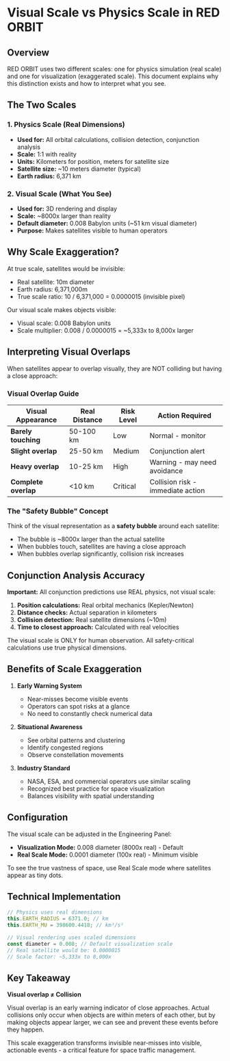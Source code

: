 # Visual Scale vs Physics Scale in RED ORBIT

## Overview
RED ORBIT uses two different scales: one for physics simulation (real scale) and one for visualization (exaggerated scale). This document explains why this distinction exists and how to interpret what you see.

## The Two Scales

### 1. Physics Scale (Real Dimensions)
- **Used for:** All orbital calculations, collision detection, conjunction analysis
- **Scale:** 1:1 with reality
- **Units:** Kilometers for position, meters for satellite size
- **Satellite size:** ~10 meters diameter (typical)
- **Earth radius:** 6,371 km

### 2. Visual Scale (What You See)
- **Used for:** 3D rendering and display
- **Scale:** ~8000x larger than reality
- **Default diameter:** 0.008 Babylon units (~51 km visual diameter)
- **Purpose:** Makes satellites visible to human operators

## Why Scale Exaggeration?

At true scale, satellites would be invisible:
- Real satellite: 10m diameter
- Earth radius: 6,371,000m
- True scale ratio: 10 / 6,371,000 = 0.0000015 (invisible pixel)

Our visual scale makes objects visible:
- Visual scale: 0.008 Babylon units
- Scale multiplier: 0.008 / 0.0000015 = ~5,333x to 8,000x larger

## Interpreting Visual Overlaps

When satellites appear to overlap visually, they are NOT colliding but having a close approach:

### Visual Overlap Guide

| Visual Appearance | Real Distance | Risk Level | Action Required |
|------------------|---------------|------------|-----------------|
| **Barely touching** | 50-100 km | Low | Normal - monitor |
| **Slight overlap** | 25-50 km | Medium | Conjunction alert |
| **Heavy overlap** | 10-25 km | High | Warning - may need avoidance |
| **Complete overlap** | <10 km | Critical | Collision risk - immediate action |

### The "Safety Bubble" Concept

Think of the visual representation as a **safety bubble** around each satellite:
- The bubble is ~8000x larger than the actual satellite
- When bubbles touch, satellites are having a close approach
- When bubbles overlap significantly, collision risk increases

## Conjunction Analysis Accuracy

**Important:** All conjunction predictions use REAL physics, not visual scale:

1. **Position calculations:** Real orbital mechanics (Kepler/Newton)
2. **Distance checks:** Actual separation in kilometers
3. **Collision detection:** Real satellite dimensions (~10m)
4. **Time to closest approach:** Calculated with real velocities

The visual scale is ONLY for human observation. All safety-critical calculations use true physical dimensions.

## Benefits of Scale Exaggeration

1. **Early Warning System**
   - Near-misses become visible events
   - Operators can spot risks at a glance
   - No need to constantly check numerical data

2. **Situational Awareness**
   - See orbital patterns and clustering
   - Identify congested regions
   - Observe constellation movements

3. **Industry Standard**
   - NASA, ESA, and commercial operators use similar scaling
   - Recognized best practice for space visualization
   - Balances visibility with spatial understanding

## Configuration

The visual scale can be adjusted in the Engineering Panel:

- **Visualization Mode:** 0.008 diameter (8000x real) - Default
- **Real Scale Mode:** 0.0001 diameter (100x real) - Minimum visible

To see the true vastness of space, use Real Scale mode where satellites appear as tiny dots.

## Technical Implementation

```javascript
// Physics uses real dimensions
this.EARTH_RADIUS = 6371.0; // km
this.EARTH_MU = 398600.4418; // km³/s²

// Visual rendering uses scaled dimensions
const diameter = 0.008; // Default visualization scale
// Real satellite would be: 0.0000015
// Scale factor: ~5,333x to 8,000x
```

## Key Takeaway

**Visual overlap ≠ Collision**

Visual overlap is an early warning indicator of close approaches. Actual collisions only occur when objects are within meters of each other, but by making objects appear larger, we can see and prevent these events before they happen.

This scale exaggeration transforms invisible near-misses into visible, actionable events - a critical feature for space traffic management.